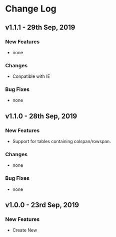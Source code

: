 # Change Log

## v1.1.1 - 29th Sep, 2019

### New Features

- none

### Changes

- Conpatible with IE

### Bug Fixes

- none

## v1.1.0 - 28th Sep, 2019

### New Features

- Support for tables containing colspan/rowspan.

### Changes

- none

### Bug Fixes

- none

## v1.0.0 - 23rd Sep, 2019

### New Features

- Create New

